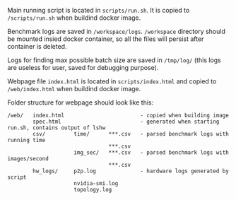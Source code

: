 Main running script is located in `scripts/run.sh`. It is copied to `/scripts/run.sh` when buildind docker image.

Benchmark logs are saved in `/workspace/logs`. `/workspace` directory should be mounted insied docker container, so all the files will persist after container is deleted.

Logs for finding max possible batch size are saved in `/tmp/log/` (this logs are useless for user, saved for debugging purpose).

Webpage file `index.html` is located in `scripts/index.html` and copied to `/web/index.html` when buildind docker image.

Folder structure for webpage should look like this:
```
/web/   index.html                        - copied when building image
        spec.html                         - generated when starting run.sh, contains output of lshw     
        csv/         time/      ***.csv   - parsed benchmark logs with running time
                                ***.csv 
                     img_sec/   ***.csv   - parsed benchmark logs with images/second
                                ***.csv
        hw_logs/     p2p.log              - hardware logs generated by script
                     nvidia-smi.log
                     topology.log
                 
```
